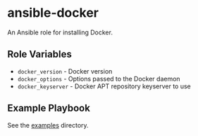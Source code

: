 # ansible-docker

An Ansible role for installing Docker.

## Role Variables

- `docker_version` - Docker version
- `docker_options` - Options passed to the Docker daemon
- `docker_keyserver` - Docker APT repository keyserver to use

## Example Playbook

See the [examples](./examples/) directory.
